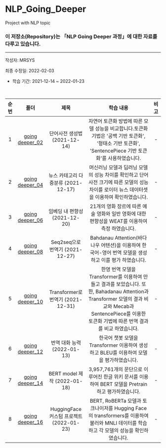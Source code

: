# NLP_Going_Deeper
Project with NLP topic

### 이 저장소(Repository)는 「NLP Going Deeper 과정」에 대한 자료를 다루고 있습니다.

***
작성자: MRSYS

최종 수정일: 2022-02-03

+ 학습 기간: 2021-12-14 ~ 2022-01-23

<br>

|순번|폴더|제목|학습 내용|비고|
|:--------:|:--------:|:--------:|:--------:|:--------:|
|1|[going deeper_02](https://github.com/mrsys/NLP_Going_Deeper/blob/main/NLP_Project_1.ipynb)|단어사전 생성법  (2021-12-14)|자연어 토큰화 방법에 따른 모델 성능을 비교합니다.토큰화 기법은 '공백 기반 토큰화', '형태소 기반 토큰화', 'SentencePiece 기반 토큰화'를 사용하였습니다.|-|
|2|[going deeper_04](https://github.com/mrsys/NLP_Going_Deeper/blob/main/NLP_Project_2.ipynb)|뉴스 카테고리 다중분류  (2021-12-17)|머신러닝 모델과 딥러닝 모델의 성능 차이를 확인하고 단어사전 크기에 따른 모델의 성능 차이를 로이터 뉴스 데이터셋을 이용하여 확인하였습니다. |-|
|3|[going deeper_06](https://github.com/mrsys/NLP_Going_Deeper/blob/main/NLP_Project_3.ipynb)|임베딩 내 편향성 (2021-12-20)| 21개의 영화 장르에 따른 예술 영화와 일반 영화에 대한 편향성을 WEAT를 이용하여 측정 하였습니다.|-|
|4|[going deeper_08](https://github.com/mrsys/NLP_Going_Deeper/blob/main/NLP_Project_4.ipynb)|Seq2seq으로 번역기 (2021-12-27)|Bahdanau Attention(바다나우 어텐션)을 이용하여 한국어-영어 번역 모델을 생성하고 이를 평가 하였습니다.|-|
|5|[going deeper_10](https://github.com/mrsys/NLP_Going_Deeper/blob/main/NLP_Project_5.ipynb)|Transformer로 번역기 (2021-12-31)| 한영 번역 모델을 Transformer를 이용하여 만들고 결과를 보았습니다. 또한, Bahadanau Attention과 Transformer 모델의 결과 비교와 Mecab과 SentencePiece를 이용한 토큰화 기법에 따른 번역 결과를 비교 하였습니다.|-|
|6|[going deeper_12](https://github.com/mrsys/NLP_Going_Deeper/blob/main/NLP_Project_6.ipynb)|번역 대화 능력  (2022-01-13)|한국어 챗봇 모델을 Transformer 이용하여 생성하고 BLEU를 이용하여 모델을 평가하였습니다. |-|
|7|[going deeper_14](https://github.com/mrsys/NLP_Going_Deeper/blob/main/NLP_Project_7.ipynb)|BERT model 제작  (2022-01-18)|3,957,761개의 문단으로 이루어진 한글 위키 문서를 이용하여 BERT 모델을 Pretrain하고 평가하였습니다.|-|
|8|[going deeper_16](https://github.com/mrsys/NLP_Going_Deeper/blob/main/NLP_Project_8.ipynb)|HuggingFace 커스텀 프로젝트  (2022-01-23)|BERT, RoBERTa 모델과 토크나이저를 Hugging Face의 transformers를 이용하여 불러와 MNLI 데이터를 학습하고 각 모델의 성능을 확인하였습니다. |-|
